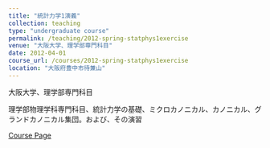 ```yaml
---
title: "統計力学1演義"
collection: teaching
type: "undergraduate course"
permalink: /teaching/2012-spring-statphys1exercise
venue: "大阪大学、理学部専門科目"
date: 2012-04-01
course_url: /courses/2012-spring-statphys1exercise
location: "大阪府豊中市待兼山"
---
```


大阪大学、理学部専門科目

理学部物理学科専門科目、統計力学の基礎、ミクロカノニカル、カノニカル、グランドカノニカル集団。および、その演習


<a href='https://stsykw.github.io/courses/2012-spring-statphys1exercise'>Course Page</a>
